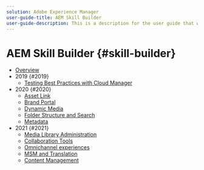 ```yaml
---
solution: Adobe Experience Manager
user-guide-title: AEM Skill Builder
user-guide-description: This is a description for the user guide that will be displayed on the landing page.
---
```


# AEM Skill Builder {#skill-builder}

+ [Overview](overview.md)
+ 2019 {#2019}
  + [Testing Best Practices with Cloud Manager](./2019/cloud-manager-testing.md)
+ 2020 {#2020}
  + [Asset Link](./2020/asset-link.md)
  + [Brand Portal](./2020/brand-portal.md)
  + [Dynamic Media](./2020/dynamic-media.md)
  + [Folder Structure and Search](./2020/folder-structure-search.md)
  + [Metadata](./2020/metadata.md)
+ 2021 {#2021}
  <!-- + [Authoring Fundamentals](media-library-administration.md) -->
  + [Media Library Administration](media-library-administration.md)
  + [Collaboration Tools](collaboration-tools.md)
  + [Omnichannel experiences](omnichannel-experiences.md)
  + [MSM and Translation](multi-site-management-web-translation.md)
  + [Content Management](traditional-headless-content-management.md)

<!--

Articles must be added to this TOC file in order to render.

Use this list format to specify links to articles and section headings that expand and collapse in the left rail of the user guide.

An article link CANNOT be used as a section heading.
-->

